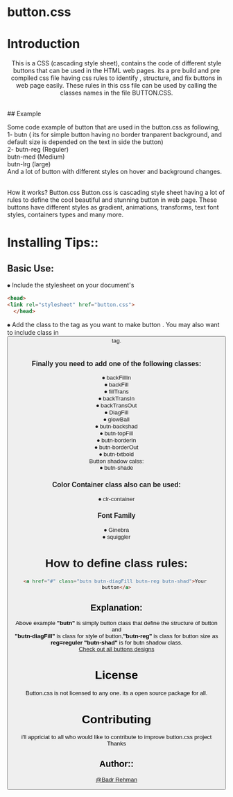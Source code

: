 # button.css
# Introduction
<center><p>This is a CSS (cascading style sheet), contains the code of different style buttons that can be used in the HTML web pages.
       its a pre build and pre compiled css file having css rules to identify , structure, and fix buttons in web page easily. These rules in this css file can be       used by calling the classes names in the file BUTTON.CSS.</p></center><br>
## Example
<p>Some code example of  button that are used in the button.css as following,<br>
                       1- butn ( its for simple button having no border tranparent background, and default size is depended on the text in side the button)<br>
                       2- butn-reg (Reguler) <br>
                           butn-med (Medium)<br>
                           butn-lrg (large)<br>
                 And a lot of button with different styles on hover and background changes.</p><br>
How it works?
Button.css
Button.css is cascading style sheet having a lot of rules to define the cool beautiful and stunning button in web page. These buttons have different styles as gradient, animations, transforms, text font styles, containers types and many more.

# Installing Tips::
## Basic Use:
⦁	Include the stylesheet on your document's <head><br>
```html
<head>
<link rel="stylesheet" href="button.css">
  </head> 
```
⦁	Add the class to the <a> tag as  you want to make button . You may also want to include class in <button> tag.<br>
<br>
### Finally you need to add one of the following classes: 
⦁	backFillIn<br>
⦁	backFill<br>
⦁	fillTrans<br>
⦁	backTransIn<br>
⦁	backTransOut<br>
⦁	DiagFill<br>
⦁	glowBall<br>
⦁	butn-backshad<br>
⦁	butn-topFill<br>
⦁	butn-borderIn<br>
⦁	butn-borderOut<br>
⦁	butn-txtbold<br>
Button shadow calss:<br>
⦁	butn-shade<br>
### Color Container class also can be used:
⦁	clr-container<br>
### Font Family
⦁	Ginebra<br>
⦁	squiggler<br>
# How to define class rules:
```html
<a href="#" class="butn butn-diagFill butn-reg butn-shad">Your 
button</a>
```
## Explanation:
Above example <strong>"butn"</strong> is simply button class that define the structure of button and<br>
<strong>"butn-diagFill"</strong> is class for style of button,<strong>"butn-reg"</strong> is class for button size as <strong>reg=reguler</strong> <strong>"butn-shad"</strong> is for butn shadow class.<br>
<a href="https://badrrehman.github.io/button.css/">Check out all buttons designs</a>

# License
 Button.css is not licensed to any one. its a open source package for all.

# Contributing
i'll appriciat to all who would like to contribute to improve button.css project<br>
Thanks<br>

## Author::
<a href="https://twitter.com/BadrRehman" target="_blank">@Badr Rehman</a>
